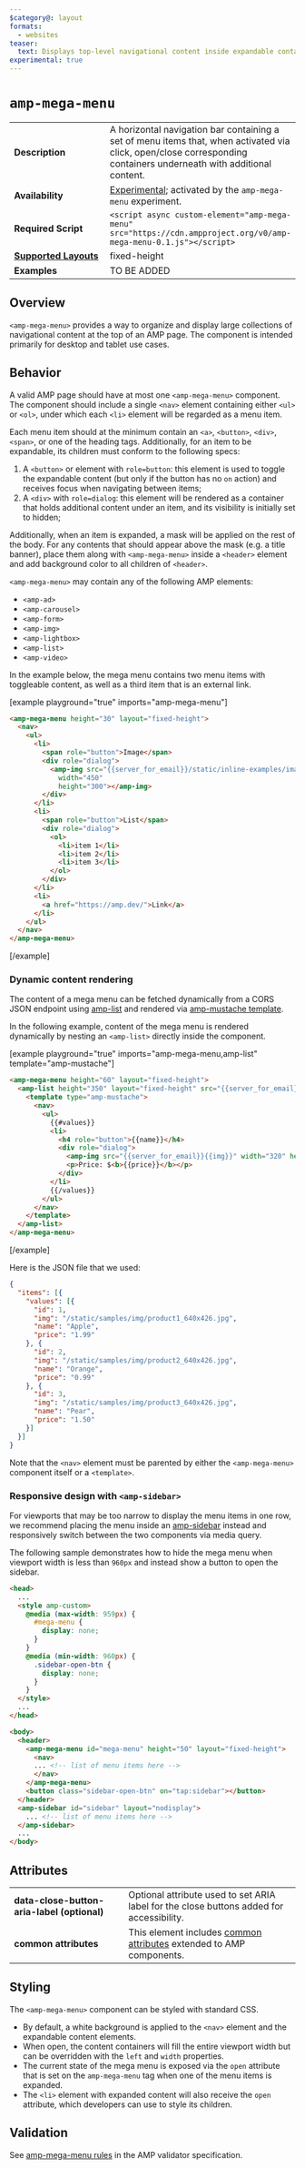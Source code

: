 ```yaml
---
$category@: layout
formats:
  - websites
teaser:
  text: Displays top-level navigational content inside expandable containers.
experimental: true
---
```

<!--
Copyright 2019 The AMP HTML Authors. All Rights Reserved.

Licensed under the Apache License, Version 2.0 (the "License");
you may not use this file except in compliance with the License.
You may obtain a copy of the License at

      http://www.apache.org/licenses/LICENSE-2.0

Unless required by applicable law or agreed to in writing, software
distributed under the License is distributed on an "AS-IS" BASIS,
WITHOUT WARRANTIES OR CONDITIONS OF ANY KIND, either express or implied.
See the License for the specific language governing permissions and
limitations under the License.
-->

# `amp-mega-menu`

<table>
  <tr>
    <td width="40%"><strong>Description</strong></td>
    <td>A horizontal navigation bar containing a set of menu items that, when activated via click, open/close corresponding containers underneath with additional content.</td>
  </tr>
  <tr>
    <td width="40%"><strong>Availability</strong></td>
    <td><div><a href="https://amp.dev/documentation/guides-and-tutorials/learn/experimental">Experimental</a>; activated by the <code>amp-mega-menu</code> experiment.</div></td>
  </tr>
  <tr>
    <td width="40%"><strong>Required Script</strong></td>
    <td><code>&lt;script async custom-element="amp-mega-menu" src="https://cdn.ampproject.org/v0/amp-mega-menu-0.1.js">&lt;/script></code></td>
  </tr>
  <tr>
    <td class="col-fourty"><strong><a href="https://amp.dev/documentation/guides-and-tutorials/develop/style_and_layout/control_layout">Supported Layouts</a></strong></td>
    <td>fixed-height</td>
  </tr>
  <tr>
    <td width="40%"><strong>Examples</strong></td>
    <td>TO BE ADDED</td>
  </tr>
</table>

## Overview
`<amp-mega-menu>` provides a way to organize and display large collections of navigational content at the top of an AMP page. The component is intended primarily for desktop and tablet use cases.

## Behavior

A valid AMP page should have at most one `<amp-mega-menu>` component. The component should include a single `<nav>` element containing either `<ul>` or `<ol>`, under which each `<li>` element will be regarded as a menu item.

Each menu item should at the minimum contain an `<a>`, `<button>`, `<div>`, `<span>`, or one of the heading tags. Additionally, for an item to be expandable, its children must conform to the following specs:

1. A `<button>` or element with `role=button`: this element is used to toggle the expandable content (but only if the button has no `on` action) and receives focus when navigating between items;
2. A `<div>` with `role=dialog`: this element will be rendered as a container that holds additional content under an item, and its visibility is initially set to hidden;

Additionally, when an item is expanded, a mask will be applied on the rest of the body. For any contents that should appear above the mask (e.g. a title banner), place them along with `<amp-mega-menu>` inside a `<header>` element and add background color to all children of `<header>`.

`<amp-mega-menu>` may contain any of the following AMP elements:
- `<amp-ad>`
- `<amp-carousel>`
- `<amp-form>`
- `<amp-img>`
- `<amp-lightbox>`
- `<amp-list>`
- `<amp-video>`

In the example below, the mega menu contains two menu items with toggleable content, as well as a third item that is an external link.

[example playground="true" imports="amp-mega-menu"]
```html
<amp-mega-menu height="30" layout="fixed-height">
  <nav>
    <ul>
      <li>
        <span role="button">Image</span>
        <div role="dialog">
          <amp-img src="{{server_for_email}}/static/inline-examples/images/image1.jpg"
            width="450"
            height="300"></amp-img>
        </div>
      </li>
      <li>
        <span role="button">List</span>
        <div role="dialog">
          <ol>
            <li>item 1</li>
            <li>item 2</li>
            <li>item 3</li>
          </ol>
        </div>
      </li>
      <li>
        <a href="https://amp.dev/">Link</a>
      </li>
    </ul>
  </nav>
</amp-mega-menu>
```
[/example]

### Dynamic content rendering

The content of a mega menu can be fetched dynamically from a CORS JSON endpoint using [amp-list](https://amp.dev/documentation/components/amp-list/) and rendered via [amp-mustache template](https://amp.dev/documentation/components/amp-mustache).

In the following example, content of the mega menu is rendered dynamically by nesting an `<amp-list>` directly inside the component.

[example playground="true" imports="amp-mega-menu,amp-list" template="amp-mustache"]
```html
<amp-mega-menu height="60" layout="fixed-height">
  <amp-list height="350" layout="fixed-height" src="{{server_for_email}}/static/samples/json/product-single-item.json" single-item>
    <template type="amp-mustache">
      <nav>
        <ul>
          {{#values}}
          <li>
            <h4 role="button">{{name}}</h4>
            <div role="dialog">
              <amp-img src="{{server_for_email}}{{img}}" width="320" height="213"></amp-img>
              <p>Price: $<b>{{price}}</b></p>
            </div>
          </li>
          {{/values}}
        </ul>
      </nav>
    </template>
  </amp-list>
</amp-mega-menu>
```
[/example]

Here is the JSON file that we used:

```json
{
  "items": [{
    "values": [{
      "id": 1,
      "img": "/static/samples/img/product1_640x426.jpg",
      "name": "Apple",
      "price": "1.99"
    }, {
      "id": 2,
      "img": "/static/samples/img/product2_640x426.jpg",
      "name": "Orange",
      "price": "0.99"
    }, {
      "id": 3,
      "img": "/static/samples/img/product3_640x426.jpg",
      "name": "Pear",
      "price": "1.50"
    }]
  }]
}
```

Note that the `<nav>` element must be parented by either the `<amp-mega-menu>` component itself or a `<template>`.

### Responsive design with `<amp-sidebar>`

For viewports that may be too narrow to display the menu items in one row, we recommend placing the menu inside an [amp-sidebar](https://amp.dev/documentation/components/amp-sidebar/) instead and responsively switch between the two components via media query.

The following sample demonstrates how to hide the mega menu when viewport width is less than `960px` and instead show a button to open the sidebar.

```html
<head>
  ...
  <style amp-custom>
    @media (max-width: 959px) {
      #mega-menu {
        display: none;
      }
    }
    @media (min-width: 960px) {
      .sidebar-open-btn {
        display: none;
      }
    }
  </style>
  ...
</head>
```
```html
<body>
  <header>
    <amp-mega-menu id="mega-menu" height="50" layout="fixed-height">
      <nav>
      ... <!-- list of menu items here -->
      </nav>
    </amp-mega-menu>
    <button class="sidebar-open-btn" on="tap:sidebar"></button>
  </header>
  <amp-sidebar id="sidebar" layout="nodisplay">
    ... <!-- list of menu items here -->
  </amp-sidebar>
  ...
</body>
```

## Attributes

<table>
  <tr>
    <td width="40%"><strong>data-close-button-aria-label (optional)</strong></td>
    <td>Optional attribute used to set ARIA label for the close buttons added for accessibility.</td>
  </tr>
  <tr>
    <td width="40%"><strong>common attributes</strong></td>
    <td>This element includes <a href="https://amp.dev/documentation/guides-and-tutorials/learn/common_attributes">common attributes</a> extended to AMP components.</td>
  </tr>
</table>

## Styling

The `<amp-mega-menu>` component can be styled with standard CSS.

- By default, a white background is applied to the `<nav>` element and the expandable content elements.
- When open, the content containers will fill the entire viewport width but can be overridden with the `left` and `width` properties.
- The current state of the mega menu is exposed via the `open` attribute that is set on the `amp-mega-menu` tag when one of the menu items is expanded.
- The `<li>` element with expanded content will also receive the `open` attribute, which developers can use to style its children.

## Validation
See [amp-mega-menu rules](https://github.com/ampproject/amphtml/blob/master/extensions/amp-mega-menu/validator-amp-mega-menu.protoascii) in the AMP validator specification.

